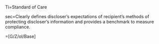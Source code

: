 Ti=Standard of Care

sec=Clearly defines discloser’s expectations of recipient’s methods of protecting discloser’s information and provides a benchmark to measure compliance. 

=[G/Z/ol/Base]
